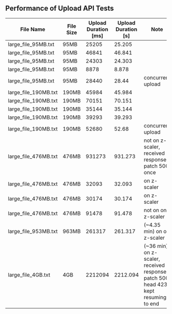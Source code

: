 ## Performance of Upload API Tests

|  File Name | File Size | Upload Duration [ms]  | Upload Duration [s]  | Note |
|---|---|---|---|---|   
|  large_file_95MB.txt  | 95MB | 25205    | 25.205   | |
|  large_file_95MB.txt  | 95MB | 46841    | 46.841   | |
|  large_file_95MB.txt  | 95MB | 24303    | 24.303   | |
|  large_file_95MB.txt  | 95MB | 8878     | 8.878    | |
|  large_file_95MB.txt  | 95MB | 28440    | 28.44   | concurrent upload |
|  large_file_190MB.txt | 190MB | 45984   | 45.984    | |
|  large_file_190MB.txt | 190MB | 70151   | 70.151    | |
|  large_file_190MB.txt | 190MB | 35144   | 35.144    | |
|  large_file_190MB.txt | 190MB | 39293   | 39.293    | |
|  large_file_190MB.txt | 190MB | 52680   | 52.68     | concurrent upload  |
|  large_file_476MB.txt | 476MB | 931273  | 931.273   | not on z-scaler, received response patch 500 once |
|  large_file_476MB.txt | 476MB | 32093   |  32.093   | on z-scaler |
|  large_file_476MB.txt | 476MB | 30174   |  30.174   | on z-scaler |
|  large_file_476MB.txt | 476MB | 91478   |  91.478   | not on on z-scaler |
|  large_file_953MB.txt | 963MB | 261317  | 261.317   | (~4.35 min) on on z-scaler |
|  large_file_4GB.txt   | 4GB   | 2212094 |  2212.094 | (~36 min) on z-scaler, received responses patch 500, head 423, kept resuming to end |
